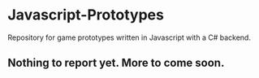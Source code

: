 Javascript-Prototypes
=====================

Repository for game prototypes written in Javascript with a C# backend.

Nothing to report yet. More to come soon.
-----------------------------------------
